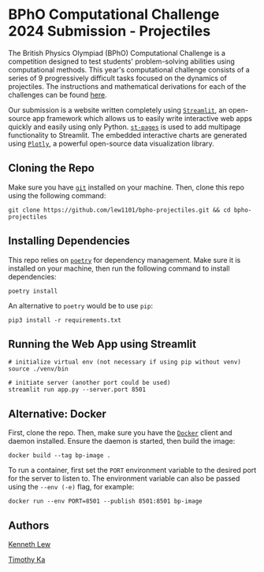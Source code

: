 # BPhO Computational Challenge 2024 Submission - Projectiles

The British Physics Olympiad (BPhO) Computational Challenge is a competition designed to test students' problem-solving abilities using computational methods. This year's computational challenge consists of a series of 9 progressively difficult tasks focused on the dynamics of projectiles. The instructions and mathematical derivations for each of the challenges can be found [here](./res/instructions).

Our submission is a website written completely using [`Streamlit`](https://streamlit.io/), an open-source app framework which allows us to easily write interactive web apps quickly and easily using only Python. [`st-pages`](https://github.com/blackary/st_pages) is used to add multipage functionality to Streamlit. The embedded interactive charts are generated using [`Plotly`](https://plotly.com/python/), a powerful open-source data visualization library.

## Cloning the Repo

Make sure you have [`git`](https://git-scm.com/) installed on your machine. Then, clone this repo using the following command:

```shell
git clone https://github.com/lew1101/bpho-projectiles.git && cd bpho-projectiles
```

## Installing Dependencies

This repo relies on [`poetry`](https://python-poetry.org/) for dependency management. Make sure it is installed on your machine, then run the following command to install dependencies:

```shell
poetry install 
```

An alternative to `poetry` would be to use `pip`:

```shell
pip3 install -r requirements.txt
```

## Running the Web App using Streamlit

```shell
# initialize virtual env (not necessary if using pip without venv)
source ./venv/bin

# initiate server (another port could be used)
streamlit run app.py --server.port 8501
```

## Alternative: Docker

First, clone the repo. Then, make sure you have the [`Docker`](https://docs.docker.com/) client and daemon installed. Ensure the daemon is started, then build the image:

```shell
docker build --tag bp-image .
```

To run a container, first set the `PORT` environment variable to the desired port for the server to listen to. The environment variable can also be passed using the `--env (-e)` flag, for example:

```shell
docker run --env PORT=8501 --publish 8501:8501 bp-image
```

## Authors

[Kenneth Lew](https://github.com/lew1101)

[Timothy Ka](https://github.com/TimothyKa100)
